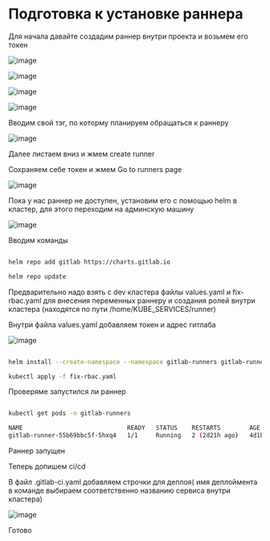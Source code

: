 # Подготовка к установке раннера

Для начала давайте создадим раннер внутри проекта и возьмем его токен


![image](https://github.com/KirillNichiporov/dev-cluster-leto-install/assets/110092772/8d14421b-b90d-4edd-8143-94d107ab4cdf)

![image](https://github.com/KirillNichiporov/dev-cluster-leto-install/assets/110092772/432c879c-97be-4dc2-baaa-976456fa0057)

![image](https://github.com/KirillNichiporov/dev-cluster-leto-install/assets/110092772/5b8c15ab-963b-4768-8d5a-652d3e54f96c)

![image](https://github.com/KirillNichiporov/dev-cluster-leto-install/assets/110092772/ac03be6f-5a0e-4e90-a09a-7e033c7bbd0f)

Вводим свой тэг, по которму планируем обращаться к раннеру

![image](https://github.com/KirillNichiporov/dev-cluster-leto-install/assets/110092772/61b6d242-0845-49ba-b70f-7e3415b9452f)

Далее листаем вниз и жмем create runner

Сохраняем себе токен и жмем Go to runners page

![image](https://github.com/KirillNichiporov/dev-cluster-leto-install/assets/110092772/9fd999e9-244d-4d16-815d-a4ec27ab7a88)

Пока у нас раннер не доступен, установим его с помощью helm  в кластер, для этого переходим на админскую машину

![image](https://github.com/KirillNichiporov/dev-cluster-leto-install/assets/110092772/9a959a0d-ff6f-41cc-af83-268485a2b07b)

Вводим команды

```bash

helm repo add gitlab https://charts.gitlab.io

helm repo update

```

Предварительно надо взять с dev кластера файлы values.yaml и fix-rbac.yaml для внесения переменных раннеру и создания ролей внутри кластера (находятся по пути /home/KUBE_SERVICES/runner)

Внутри файла values.yaml добавляем токен и адрес гитлаба


![image](https://github.com/KirillNichiporov/dev-cluster-leto-install/assets/110092772/d7b066e2-c525-4054-8e37-9aa59fbc1f93)



```bash

helm install --create-namespace --namespace gitlab-runners gitlab-runner -f values.yaml gitlab/gitlab-runner

kubectl apply -f fix-rbac.yaml

```

Проверяме запустился ли раннер


```bash

kubectl get pods -n gitlab-runners

NAME                             READY   STATUS    RESTARTS        AGE
gitlab-runner-55b69bbc5f-5hxq4   1/1     Running   2 (2d21h ago)   4d1h

```

Раннер запущен


Теперь допишем ci/cd

В файл .gitlab-ci.yaml добавляем строчки для деплоя( имя  деплоймента в команде выбираем соответственно названию сервиса внутри кластера)


![image](https://github.com/KirillNichiporov/dev-cluster-leto-install/assets/110092772/43be264a-6adf-443d-a405-69db4e8753e9)

Готово
























